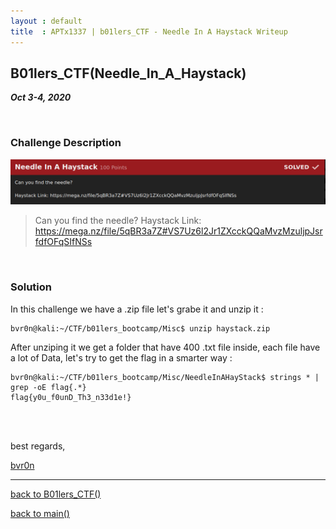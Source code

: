 ```yaml
---
layout : default
title  : APTx1337 | b01lers_CTF - Needle In A Haystack Writeup
---
```


## B01lers_CTF(Needle_In_A_Haystack)

_**Oct 3-4, 2020**_

<br>


<h3 id="Challenge Description">Challenge Description</h3>

![Banner](../../../assets/images/b01lers_ctf/Needle_In_A_Haystack_banner.png "Banner")

> Can you find the needle?
> Haystack Link: https://mega.nz/file/5qBR3a7Z#VS7Uz6l2Jr1ZXcckQQaMvzMzuljpJsrfdfOFqSIfNSs

<br>

<h3 id="Solution">Solution</h3>

In this challenge we have a .zip file let's grabe it and unzip it :
```
bvr0n@kali:~/CTF/b01lers_bootcamp/Misc$ unzip haystack.zip
```
After unziping it we get a folder that have 400 .txt file inside, each file have a lot of Data, let's try to get the flag in a smarter way :
```
bvr0n@kali:~/CTF/b01lers_bootcamp/Misc/NeedleInAHayStack$ strings * | grep -oE flag{.*}
flag{y0u_f0unD_Th3_n33d1e!}
```

<br>
<br>

best regards, 

[bvr0n](https://linkedin.com/in/taha-el-ghadraoui-5921771a5)

--------------

[back to B01lers_CTF()](../../ctf/b01lers.md)

[back to main()](../../../index.md)
